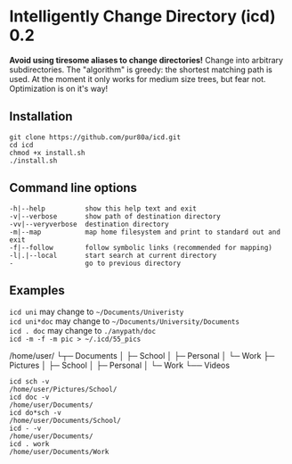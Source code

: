 # Intelligently Change Directory (icd) 0.2
**Avoid using tiresome aliases to change directories!**
Change into arbitrary subdirectories.
The "algorithm" is greedy: the shortest matching path is used.
At the moment it only works for medium size trees, but fear not. 
Optimization is on it's way!
## Installation
```
git clone https://github.com/pur80a/icd.git
cd icd
chmod +x install.sh
./install.sh
```
## Command line options

~~~USAGE: icd [-h|--help] [-v|--verbose] [-l|.|--local] [keyword]
-h|--help          show this help text and exit
-v|--verbose       show path of destination directory
-vv|--veryverbose  destination directory
-m|--map           map home filesystem and print to standard out and exit
-f|--follow        follow symbolic links (recommended for mapping)
-l|.|--local       start search at current directory
-                  go to previous directory
~~~


## Examples
`icd uni` may change to `~/Documents/Univeristy`  
`icd uni*doc` may change to `~/Documents/University/Documents`  
`icd . doc` may change to `./anypath/doc`  
`icd -m -f -m pic > ~/.icd/55_pics`

/home/user/
└┬─ Documents
 │  ├─ School
 │  ├─ Personal
 │  └─ Work
 ├─ Pictures
 │  ├─ School
 │  ├─ Personal
 │  └─ Work
 └── Videos
~~~
icd sch -v 
/home/user/Pictures/School/
icd doc -v
/home/user/Documents/
icd do*sch -v
/home/user/Documents/School/
icd - -v 
/home/user/Documents/
icd . work
/home/user/Documents/Work

~~~
